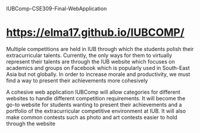  IUBComp-CSE309-Final-WebApplication
# https://elma17.github.io/IUBCOMP/
Multiple competitions are held in IUB through which the students polish their extracurricular talents.
Currently, the only ways for them to virtually represent their talents are through the IUB website which
focuses on academics and groups on Facebook which is popularly used in South-East Asia but not
globally. In order to increase morale and productivity, we must find a way to present their achievements
more cohesively

A cohesive web application IUBComp will allow categories for different websites to handle different
competition requirements. It will become the go-to website for students wanting to present their
achievements and a portfolio of the extracurricular competitive environment at IUB. It will also make
common contests such as photo and art contests easier to hold through the website
